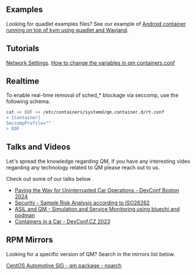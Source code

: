 ## Examples

Looking for quadlet examples files? 
See our example of [Android container running on top of kvm using quadlet and Wayland](quadlet-examples/virtualization/android/README.md).

## Tutorials

[Network Settings](tutorials/NETWORK.md).
[How to change the variables in qm containers.conf](qm_containers.conf/README.md)

## Realtime

To enable real-time removal of sched_* blockage via seccomp, use the following schema.

```bash
cat << EOF >> /etc/containers/systemd/qm.container.d/rt.conf
> [Container]
SeccompProfile=""
> EOF
```

## Talks and Videos

Let's spread the knowledge regarding QM, if you have any interesting video regarding any
technology related to QM please reach out to us.

Check out some of our talks below
- [Paving the Way for Uninterrupted Car Operations - DevConf Boston 2024](https://www.youtube.com/watch?v=jTrLqpw7E6Q)
- [Security - Sample Risk Analysis according to ISO26262](https://www.youtube.com/watch?v=jTrLqpw7E6Q&t=1268s)
- [ASIL and QM - Simulation and Service Monitoring using bluechi and podman](https://www.youtube.com/watch?v=jTrLqpw7E6Q&t=1680s)
- [Containers in a Car - DevConf.CZ 2023](https://www.youtube.com/watch?v=FPxka5uDA_4)


## RPM Mirrors

Looking for a specific version of QM?
Search in the mirrors list below.

[CentOS Automotive SIG - qm package - noarch](https://mirror.stream.centos.org/SIGs/9-stream/automotive/aarch64/packages-main/Packages/q/)
